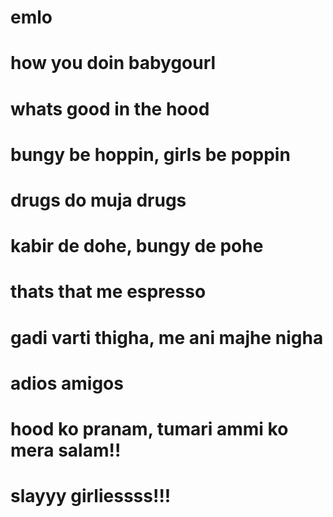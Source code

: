 # emlo
# how you doin babygourl
# whats good in the hood
# bungy be hoppin, girls be poppin
# drugs do muja drugs
# kabir de dohe, bungy de pohe
# thats that me espresso
# gadi varti thigha, me ani majhe nigha
# adios amigos
# hood ko pranam, tumari ammi ko mera salam!!
# slayyy girliessss!!!

